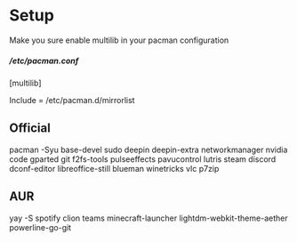 # Setup
Make you sure enable multilib in your pacman configuration <br/>

##### /etc/pacman.conf

[multilib]

Include = /etc/pacman.d/mirrorlist

## Official

pacman -Syu base-devel sudo deepin deepin-extra networkmanager nvidia code gparted git f2fs-tools pulseeffects pavucontrol lutris steam discord dconf-editor libreoffice-still blueman winetricks vlc p7zip

## AUR

yay -S spotify clion teams minecraft-launcher lightdm-webkit-theme-aether powerline-go-git